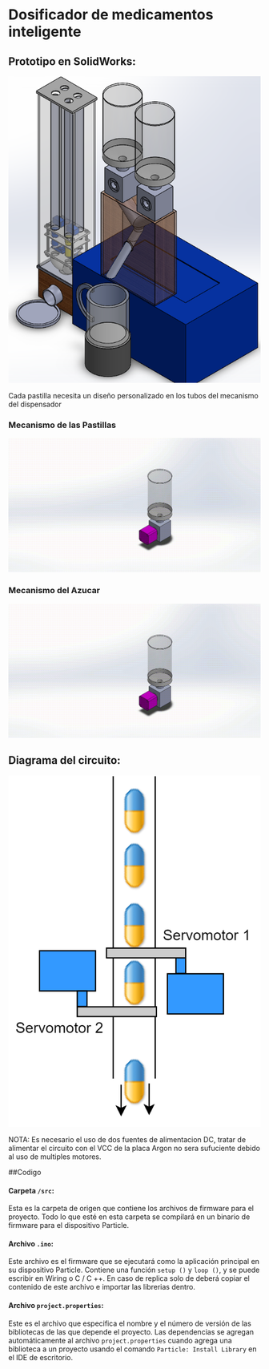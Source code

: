# Dosificador de medicamentos inteligente

## Prototipo en SolidWorks:

![alt text](https://github.com/WilberRojas/IoT_Dosificador/blob/main/SolidCompleto.png)

Cada pastilla necesita un diseño personalizado en los tubos del mecanismo del dispensador

### Mecanismo de las Pastillas

![alt text](https://github.com/WilberRojas/IoT_Dosificador/blob/main/EnsamblajePowderDispenser.gif)

### Mecanismo del Azucar

![alt text](https://github.com/WilberRojas/IoT_Dosificador/blob/main/EnsamblajePowderDispenser.gif)

## Diagrama del circuito:

![alt text](https://github.com/WilberRojas/IoT_Dosificador/blob/main/mecanismoServo.png)

NOTA: Es necesario el uso de dos fuentes de alimentacion DC, tratar de alimentar el circuito con el VCC de la placa Argon no sera sufuciente debido al uso de multiples motores.

##Codigo

#### Carpeta ```/src```:
Esta es la carpeta de origen que contiene los archivos de firmware para el proyecto. Todo lo que esté en esta carpeta se compilará en un binario de firmware para el dispositivo Particle.

#### Archivo ```.ino```:
Este archivo es el firmware que se ejecutará como la aplicación principal en su dispositivo Particle. Contiene una función `setup ()` y `loop ()`, y se puede escribir en Wiring o C / C ++. En caso de replica solo de deberá copiar el contenido de este archivo e importar las librerias dentro.

#### Archivo ```project.properties```:
Este es el archivo que especifica el nombre y el número de versión de las bibliotecas de las que depende el proyecto. Las dependencias se agregan automáticamente al archivo `project.properties` cuando agrega una biblioteca a un proyecto usando el comando `Particle: Install Library` en el IDE de escritorio.


